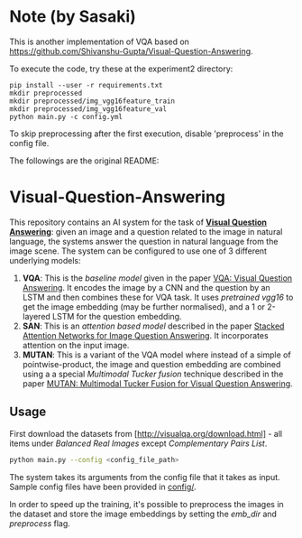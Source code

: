 # Note (by Sasaki)

This is another implementation of VQA based on https://github.com/Shivanshu-Gupta/Visual-Question-Answering.

To execute the code, try these at the experiment2 directory:

```
pip install --user -r requirements.txt
mkdir preprocessed
mkdir preprocessed/img_vgg16feature_train
mkdir preprocessed/img_vgg16feature_val
python main.py -c config.yml
```

To skip preprocessing after the first execution, disable 'preprocess' in the config file.

The followings are the original README:

# Visual-Question-Answering
This repository contains an AI system for the task of **[Visual Question Answering]**: given an image and a question related to the image in natural language, the systems answer the question in natural language from the image scene. The system can be configured to use one of 3 different underlying models:

1. **VQA**: This is the *baseline model* given in the paper [VQA: Visual Question Answering]. It encodes the image by a CNN and the question by an LSTM and then combines these for VQA task. It uses *pretrained vgg16* to get the image embedding (may be further normalised), and a 1 or 2-layered LSTM for the question embedding.
2. **SAN**: This is an *attention based model* described in the paper [Stacked Attention Networks for Image Question Answering]. It incorporates attention on the input image.
3. **MUTAN**: This is a variant of the VQA model where instead of a simple of pointwise-product, the image and question embedding are combined using a a special *Multimodal Tucker fusion* technique described in the paper [MUTAN: Multimodal Tucker Fusion for Visual Question Answering].

## Usage
First download the datasets from [http://visualqa.org/download.html] - all items under *Balanced Real Images* except *Complementary Pairs List*. 
```sh
python main.py --config <config_file_path>
```
The system takes its arguments from the config file that it takes as input. Sample config files have been provided in [config/].

In order to speed up the training, it's possible to preprocess the images in the dataset and store the image embeddings by setting the *emb_dir* and *preprocess* flag.

[Visual Question Answering]: https://vqa.cloudcv.org/
[VQA: Visual Question Answering]: https://arxiv.org/abs/1505.00468
[Stacked Attention Networks for Image Question Answering]: https://arxiv.org/pdf/1511.02274
[MUTAN: Multimodal Tucker Fusion for Visual Question Answering]: https://arxiv.org/abs/1705.06676
[http://visualqa.org/download.html]: http://visualqa.org/download.html
[config/]: https://github.com/Shivanshu-Gupta/Visual-Question-Answering/config
